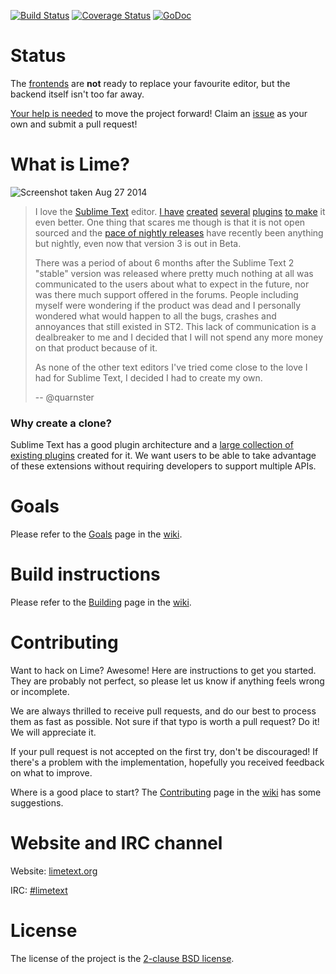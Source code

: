 [![Build Status](https://travis-ci.org/limetext/lime.svg?branch=master)](https://travis-ci.org/limetext/lime)
[![Coverage Status](https://img.shields.io/coveralls/limetext/lime.svg?branch=master)](https://coveralls.io/r/limetext/lime?branch=master)
[![GoDoc](https://godoc.org/github.com/limetext/lime?status.svg)](https://godoc.org/github.com/limetext/lime)


# Status

The [frontends](https://github.com/limetext/lime/issues?direction=desc&labels=frontend) are **not** ready to replace your favourite editor, but the backend itself isn't too far away.

[Your help is needed](https://github.com/limetext/lime#contributing) to move the project forward! Claim an [issue](https://github.com/limetext/lime/issues) as your own and submit a pull request!


# What is Lime?

![Screenshot taken Aug 27 2014](http://limetext.org/assets/img/screen.png)

> I love the [Sublime Text](http://www.sublimetext.com) editor. [I have](https://github.com/quarnster/SublimeClang) [created](https://github.com/quarnster/SublimeJava) [several](https://github.com/quarnster/CompleteSharp) [plugins](https://github.com/quarnster/SublimeGDB) [to make](https://github.com/quarnster/ADBView) it even better. One thing that scares me though is that it is not open sourced and the [pace of nightly releases](http://www.sublimetext.com/nightly) have recently been anything but nightly, even now that version 3 is out in Beta.
>
> There was a period of about 6 months after the Sublime Text 2 "stable" version was released where pretty much nothing at all was communicated to the users about what to expect in the future, nor was there much support offered in the forums. People including myself were wondering if the product was dead and I personally wondered what would happen to all the bugs, crashes and annoyances that still existed in ST2. This lack of communication is a dealbreaker to me and I decided that I will not spend any more money on that product because of it.
>
> As none of the other text editors I've tried come close to the love I had for Sublime Text, I decided I had to create my own.
>
> -- @quarnster


### Why create a clone?

Sublime Text has a good plugin architecture and a [large collection of existing plugins](https://sublime.wbond.net/) created for it. We want users to be able to take advantage of these extensions without requiring developers to support multiple APIs.


# Goals

Please refer to the [Goals](https://github.com/limetext/lime/wiki/Goals) page in the [wiki](https://github.com/limetext/lime/wiki/_pages).


# Build instructions

Please refer to the [Building](https://github.com/limetext/lime/wiki/Building) page in the [wiki](https://github.com/limetext/lime/wiki/_pages).


# Contributing

Want to hack on Lime? Awesome! Here are instructions to get you started. They are probably not perfect, so please let us know if anything feels wrong or incomplete.

We are always thrilled to receive pull requests, and do our best to process them as fast as possible. Not sure if that typo is worth a pull request? Do it! We will appreciate it.

If your pull request is not accepted on the first try, don't be discouraged! If there's a problem with the implementation, hopefully you received feedback on what to improve.

Where is a good place to start? The [Contributing](https://github.com/limetext/lime/wiki/Contributing) page in the [wiki](https://github.com/limetext/lime/wiki/_pages) has some suggestions.

# Website and IRC channel

Website: [limetext.org](http://limetext.org)

IRC: [\#limetext](http://webchat.freenode.net/?channels=limetext)


# License

The license of the project is the [2-clause BSD license](https://github.com/limetext/lime/blob/master/LICENSE).
